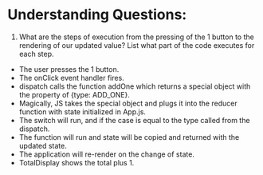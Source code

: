 # Understanding Questions:

1. What are the steps of execution from the pressing of the 1 button to the rendering of our updated value? List what part of the code executes for each step.

- The user presses the 1 button.
- The onClick event handler fires.
- dispatch calls the function addOne which returns a special object with the property of {type: ADD_ONE}.
- Magically, JS takes the special object and plugs it into the reducer function with state initialized in App.js.
- The switch will run, and if the case is equal to the type called from the dispatch.
- The function will run and state will be copied and returned with the updated state.
- The application will re-render on the change of state.
- TotalDisplay shows the total plus 1.
